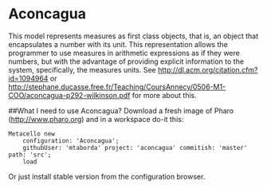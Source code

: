 Aconcagua
=======
This model represents measures as first class objects, that is, an object that encapsulates a number with its unit. This representation allows the programmer to use measures in arithmetic expressions as if they were numbers, but with the advantage of providing explicit information to the system, specifically, the measures units. See http://dl.acm.org/citation.cfm?id=1094964 or http://stephane.ducasse.free.fr/Teaching/CoursAnnecy/0506-M1-COO/aconcagua-p292-wilkinson.pdf for more about this.

##What I need to use Aconcagua?
Download a fresh image of Pharo (http://www.pharo.org) and in a workspace do-it this:

    Metacello new
	    configuration: 'Aconcagua';
	    githubUser: 'mtaborda' project: 'aconcagua' commitish: 'master' path: 'src';
	    load

Or just install stable version from the configuration browser.

